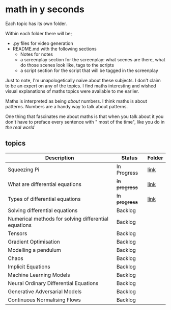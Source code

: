 # math in y seconds

Each topic has its own folder.

Within each folder there will be;

- .py files for video generation
- README.md with the following sections
    - Notes for notes
    - a screenplay section for the screenplay: what scenes are there, what do those scenes look like, tags to the
      scripts
    - a script section for the script that will be tagged in the screenplay

Just to note, I'm unapologetically naive about these subjects. I don't claim to be an expert on any of the topics. I
find maths interesting and wished visual explanations of maths topics were available to me earlier.

Maths is interpreted as being _about_ numbers. I think maths is about patterns. Numbers are a handy way to talk about
patterns.

One thing that fascinates me about maths is that when you talk about it you don't have to preface every sentence with "
most of the time", like you do in _the real world_

## topics

| Description                                          | Status          | Folder                                                                                                  |
|------------------------------------------------------|-----------------|---------------------------------------------------------------------------------------------------------|
| Squeezing Pi                                         | In Progress     | [link](./SqueezingPi/README.md)                                                                         |
| What are differential equations                      | ~~In progress~~ | [link](https://github.com/darshan-hindocha/math-in-y-seconds/tree/main/what_are_differential_equations) |
| Types of differential equations                      | ~~In progress~~ | [link](https://github.com/darshan-hindocha/math-in-y-seconds/tree/main/types_of_differential_equations) |
| Solving differential equations                       | Backlog         ||
| Numerical methods for solving differential equations | Backlog         ||
| Tensors                                              | Backlog         ||
| Gradient Optimisation                                | Backlog         ||
| Modelling a pendulum                                 | Backlog         ||
| Chaos                                                | Backlog         ||
| Implicit Equations                                   | Backlog         ||
| Machine Learning Models                              | Backlog         ||
| Neural Ordinary Differential Equations               | Backlog         ||
| Generative Adversarial Models                        | Backlog         ||
| Continuous Normalising Flows                         | Backlog         ||

